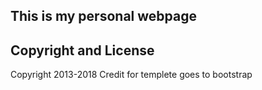 

##  This is my personal webpage 

## Copyright and License

Copyright 2013-2018 
Credit for templete goes to bootstrap
